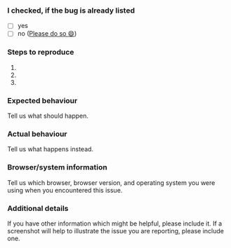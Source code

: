<!--
Thank you for reporting an issue with Hypothesis! This is our bug tracker. If
you have any support questions please email support@hypothes.is instead.

In order to make it easy for us to help you, please note the following:

1. Only report **bugs** with Hypothesis here. If you want to discuss potential
   new features, please use our developer mailing list:

       https://groups.google.com/a/list.hypothes.is/forum/#!forum/dev

2. Be sure to check that the bug you're reporting isn't already reported. You
   can use the GitHub issues search box to help with this.

3. Fill out the information requested by the template below. If you can't supply
   all the information, don't worry, but do please use the template.
-->

### I checked, if the bug is already listed

- [ ] yes
- [ ] no ([Please do so :smile:](https://github.com/hypothesis/h/issues))

### Steps to reproduce
1.
2.
3.

### Expected behaviour
Tell us what should happen.

### Actual behaviour
Tell us what happens instead.

### Browser/system information
Tell us which browser, browser version, and operating system you were using when
you encountered this issue.

### Additional details
If you have other information which might be helpful, please include it. If a
screenshot will help to illustrate the issue you are reporting, please include
one.
